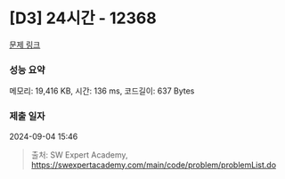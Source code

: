 # [D3] 24시간 - 12368 

[문제 링크](https://swexpertacademy.com/main/code/problem/problemDetail.do?contestProbId=AXsEBlLqedsDFARX) 

### 성능 요약

메모리: 19,416 KB, 시간: 136 ms, 코드길이: 637 Bytes

### 제출 일자

2024-09-04 15:46



> 출처: SW Expert Academy, https://swexpertacademy.com/main/code/problem/problemList.do